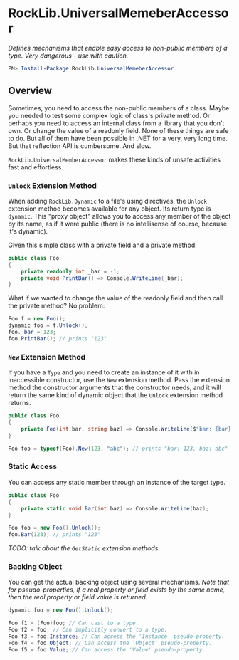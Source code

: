 # RockLib.UniversalMemeberAccessor

*Defines mechanisms that enable easy access to non-public members of a type. Very dangerous - use with caution.*

```powershell
PM> Install-Package RockLib.UniversalMemeberAccessor
```

## Overview

Sometimes, you need to access the non-public members of a class. Maybe you needed to test some complex logic of class's private method. Or perhaps you need to access an internal class from a library that you don't own. Or change the value of a readonly field. None of these things are safe to do. But all of them have been possible in .NET for a very, very long time. But that reflection API is cumbersome. And slow.

`RockLib.UniversalMemberAccessor` makes these kinds of unsafe activities fast and effortless.

### `Unlock` Extension Method

When adding `RockLib.Dynamic` to a file's using directives, the `Unlock` extension method becomes available for any object. Its return type is `dynamic`. This "proxy object" allows you to access any member of the object by its name, as if it were public (there is no intellisense of course, because it's dynamic).

Given this simple class with a private field and a private method:

```c#
public class Foo
{
    private readonly int _bar = -1;    
    private void PrintBar() => Console.WriteLine(_bar);
}
```

What if we wanted to change the value of the readonly field and then call the private method? No problem:

```c#
Foo f = new Foo();
dynamic foo = f.Unlock();
foo._bar = 123;
foo.PrintBar(); // prints "123"
```

### `New` Extension Method

If you have a `Type` and you need to create an instance of it with in inaccessible constructor, use the `New` extension method. Pass the extension method the constructor arguments that the constructor needs, and it will return the same kind of dynamic object that the `Unlock` extension method returns.

```c#
public class Foo
{
    private Foo(int bar, string baz) => Console.WriteLine($"bar: {bar}, baz: {baz}");
}

Foo foo = typeof(Foo).New(123, "abc"); // prints "bar: 123, baz: abc"
```

### Static Access

You can access any static member through an instance of the target type.

```c#
public class Foo
{
    private static void Bar(int baz) => Console.WriteLine(baz);
}

Foo foo = new Foo().Unlock();
foo.Bar(123); // prints "123"
```

*TODO: talk about the `GetStatic` extension methods.*

### Backing Object

You can get the actual backing object using several mechanisms. *Note that for pseudo-properties, if a real property or field exists by the same name, then the real property or field value is returned.*

```c#
dynamic foo = new Foo().Unlock();

Foo f1 = (Foo)foo; // Can cast to a type.
Foo f2 = foo; // Can implicitly convert to a type.
Foo f3 = foo.Instance; // Can access the 'Instance' pseudo-property.
Foo f4 = foo.Object; // Can access the 'Object' pseudo-property.
Foo f5 = foo.Value; // Can access the 'Value' pseudo-property.
```
